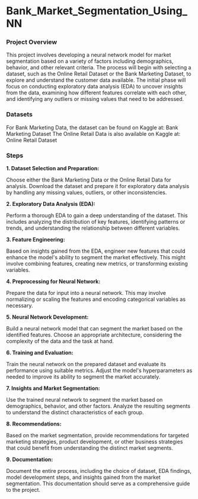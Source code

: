 # Bank_Market_Segmentation_Using_NN

### Project Overview
This project involves developing a neural network model for market segmentation based on a variety of factors including demographics, behavior, and other relevant criteria. The process will begin with selecting a dataset, such as the Online Retail Dataset or the Bank Marketing Dataset, to explore and understand the customer data available. The initial phase will focus on conducting exploratory data analysis (EDA) to uncover insights from the data, examining how different features correlate with each other, and identifying any outliers or missing values that need to be addressed.

### Datasets
For Bank Marketing Data, the dataset can be found on Kaggle at: Bank Marketing Dataset
The Online Retail Data is also available on Kaggle at: Online Retail Dataset

### Steps
**1. Dataset Selection and Preparation:**

Choose either the Bank Marketing Data or the Online Retail Data for analysis. Download the dataset and prepare it for exploratory data analysis by handling any missing values, outliers, or other inconsistencies.

**2. Exploratory Data Analysis (EDA):**

Perform a thorough EDA to gain a deep understanding of the dataset. This includes analyzing the distribution of key features, identifying patterns or trends, and understanding the relationship between different variables.

**3. Feature Engineering:**

Based on insights gained from the EDA, engineer new features that could enhance the model's ability to segment the market effectively. This might involve combining features, creating new metrics, or transforming existing variables.

**4. Preprocessing for Neural Network:**

Prepare the data for input into a neural network. This may involve normalizing or scaling the features and encoding categorical variables as necessary.

**5. Neural Network Development:**

Build a neural network model that can segment the market based on the identified features. Choose an appropriate architecture, considering the complexity of the data and the task at hand.

**6. Training and Evaluation:**

Train the neural network on the prepared dataset and evaluate its performance using suitable metrics. Adjust the model's hyperparameters as needed to improve its ability to segment the market accurately.

**7. Insights and Market Segmentation:**

Use the trained neural network to segment the market based on demographics, behavior, and other factors. Analyze the resulting segments to understand the distinct characteristics of each group.

**8. Recommendations:**

Based on the market segmentation, provide recommendations for targeted marketing strategies, product development, or other business strategies that could benefit from understanding the distinct market segments.

**9. Documentation:**

Document the entire process, including the choice of dataset, EDA findings, model development steps, and insights gained from the market segmentation. This documentation should serve as a comprehensive guide to the project.
